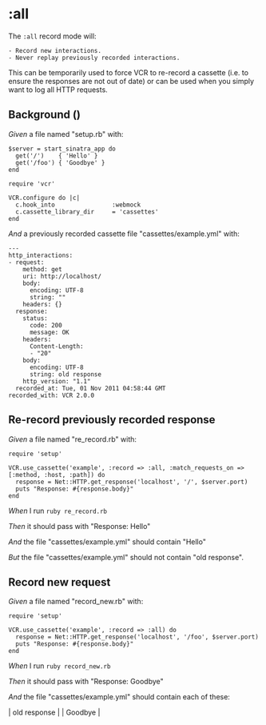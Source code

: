 # :all

The `:all` record mode will:

    - Record new interactions.
    - Never replay previously recorded interactions.

  This can be temporarily used to force VCR to re-record
  a cassette (i.e. to ensure the responses are not out of date)
  or can be used when you simply want to log all HTTP requests.

## Background ()

_Given_ a file named "setup.rb" with:

```
$server = start_sinatra_app do
  get('/')    { 'Hello' }
  get('/foo') { 'Goodbye' }
end

require 'vcr'

VCR.configure do |c|
  c.hook_into                :webmock
  c.cassette_library_dir     = 'cassettes'
end
```

_And_ a previously recorded cassette file "cassettes/example.yml" with:

```
--- 
http_interactions: 
- request: 
    method: get
    uri: http://localhost/
    body: 
      encoding: UTF-8
      string: ""
    headers: {}
  response: 
    status: 
      code: 200
      message: OK
    headers: 
      Content-Length: 
      - "20"
    body: 
      encoding: UTF-8
      string: old response
    http_version: "1.1"
  recorded_at: Tue, 01 Nov 2011 04:58:44 GMT
recorded_with: VCR 2.0.0
```

## Re-record previously recorded response

_Given_ a file named "re_record.rb" with:

```
require 'setup'

VCR.use_cassette('example', :record => :all, :match_requests_on => [:method, :host, :path]) do
  response = Net::HTTP.get_response('localhost', '/', $server.port)
  puts "Response: #{response.body}"
end
```

_When_ I run `ruby re_record.rb`

_Then_ it should pass with "Response: Hello"

_And_ the file "cassettes/example.yml" should contain "Hello"

_But_ the file "cassettes/example.yml" should not contain "old response".

## Record new request

_Given_ a file named "record_new.rb" with:

```
require 'setup'

VCR.use_cassette('example', :record => :all) do
  response = Net::HTTP.get_response('localhost', '/foo', $server.port)
  puts "Response: #{response.body}"
end
```

_When_ I run `ruby record_new.rb`

_Then_ it should pass with "Response: Goodbye"

_And_ the file "cassettes/example.yml" should contain each of these:

| old response |
| Goodbye      |

